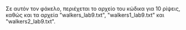 Σε αυτόν τον φάκελο, περιέχεται το αρχείο του κώδικα για 10 ρίψεις, καθώς και τα αρχεία "walkers_lab9.txt", "walkers1_lab9.txt" και "walkers2_lab9.txt".
